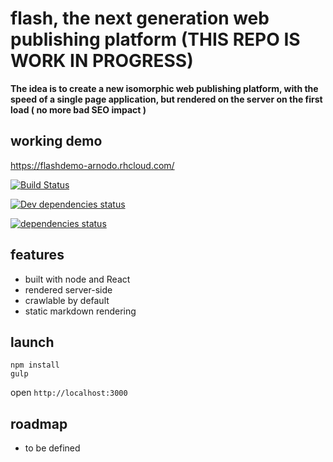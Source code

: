 # flash, the next generation web publishing platform (**THIS REPO IS WORK IN PROGRESS**)

**The idea is to create a new isomorphic web publishing platform, with the speed of a single page application, but rendered on the server on the first load ( no more bad SEO impact )**

## working demo
https://flashdemo-arnodo.rhcloud.com/

[![Build Status](https://secure.travis-ci.org/vesparny/flash.svg)](http://travis-ci.org/vesparny/flash)

[![Dev dependencies status](https://david-dm.org/vesparny/flash/dev-status.svg?style=flat)](https://david-dm.org/vesparny/flash#info=devDependencies "Dependency status")

[![dependencies status](https://david-dm.org/vesparny/flash/status.svg?style=flat)](https://david-dm.org/vesparny/flash#info=dependencies "Dependency status")

## features

* built with node and React
* rendered server-side
* crawlable by default
* static markdown rendering

## launch

```
npm install
gulp
```
open `http://localhost:3000`

## roadmap

* to be defined
